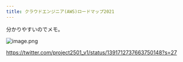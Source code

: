 ```yaml
---
title: クラウドエンジニア(AWS)ロードマップ2021
---
```


分かりやすいのでメモ。

![image.png](https://i.gyazo.com/ff2043a50880daac66b5382cf4e06fe2.png)

https://twitter.com/project2501_v1/status/1391712737663750148?s=27
